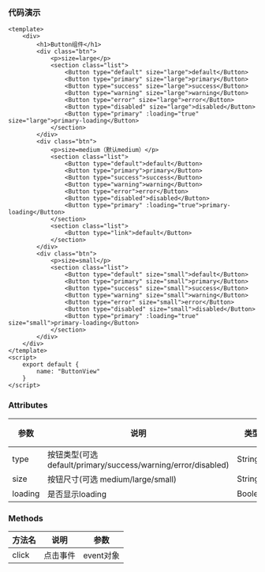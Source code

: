 
### 代码演示
```vue
<template>
    <div>
        <h1>Button组件</h1>
        <div class="btn">
            <p>size=large</p>
            <section class="list">
                <Button type="default" size="large">default</Button>
                <Button type="primary" size="large">primary</Button>
                <Button type="success" size="large">success</Button>
                <Button type="warning" size="large">warning</Button>
                <Button type="error" size="large">error</Button>
                <Button type="disabled" size="large">disabled</Button>
                <Button type="primary" :loading="true" size="large">primary-loading</Button>
            </section>
        </div>
        <div class="btn">
            <p>size=medium（默认medium）</p>
            <section class="list">
                <Button type="default">default</Button>
                <Button type="primary">primary</Button>
                <Button type="success">success</Button>
                <Button type="warning">warning</Button>
                <Button type="error">error</Button>
                <Button type="disabled">disabled</Button>
                <Button type="primary" :loading="true">primary-loading</Button>
            </section>
            <section class="list">
                <Button type="link">default</Button>
            </section>
        </div>
        <div class="btn">
            <p>size=small</p>
            <section class="list">
                <Button type="default" size="small">default</Button>
                <Button type="primary" size="small">primary</Button>
                <Button type="success" size="small">success</Button>
                <Button type="warning" size="small">warning</Button>
                <Button type="error" size="small">error</Button>
                <Button type="disabled" size="small">disabled</Button>
                <Button type="primary" :loading="true" size="small">primary-loading</Button>
            </section>
        </div>
    </div>
</template>
<script>
    export default {
        name: "ButtonView"
    }
</script>

```

### Attributes

| 参数     | 说明                                                         | 类型    | 默认值  | 必须    |
| ------- | ------------------------------------------------------------ | ------ | ------- | ------ |
| type    | 按钮类型(可选 default/primary/success/warning/error/disabled) | String | default | no     |
| size    | 按钮尺寸(可选 medium/large/small)                             | String | medium  | no     |
| loading | 是否显示loading                                              | Boolean | false  | no     |

### Methods

| 方法名 | 说明 | 参数 | 
| ---- | ---- | ---- | 
| click | 点击事件 | event对象 |
